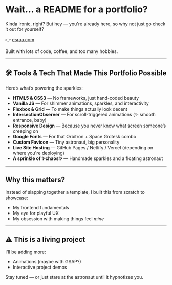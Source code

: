 # Wait... a README for a portfolio?

Kinda ironic, right? But hey — you're already here, so why not just go check it out for yourself?

👉 [esraa.com]()

Built with lots of code, coffee, and too many hobbies.

---

## 🛠️ Tools & Tech That Made This Portfolio Possible

Here’s what’s powering the sparkles:

- **HTML5 & CSS3** — No frameworks, just hand-coded beauty  
- **Vanilla JS** — For shimmer animations, sparkles, and interactivity  
- **Flexbox & Grid** — To make things actually look decent  
- **IntersectionObserver** — For scroll-triggered animations (✨ smooth entrance, baby)  
- **Responsive Design** — Because you never know what screen someone’s creeping on  
- **Google Fonts** — For that Orbitron + Space Grotesk combo  
- **Custom Favicon** — Tiny astronaut, big personality  
- **Live Site Hosting** — GitHub Pages / Netlify / Vercel (depending on where you're deploying)  
- **A sprinkle of ✨chaos✨** — Handmade sparkles and a floating astronaut

---

## Why this matters?

Instead of slapping together a template, I built this from scratch to showcase:
- My frontend fundamentals
- My eye for playful UX
- My obsession with making things feel *mine*

---

## ⚠️ This is a living project

I'll be adding more:
- Animations (maybe with GSAP?)  
- Interactive project demos 

Stay tuned — or just stare at the astronaut until it hypnotizes you.